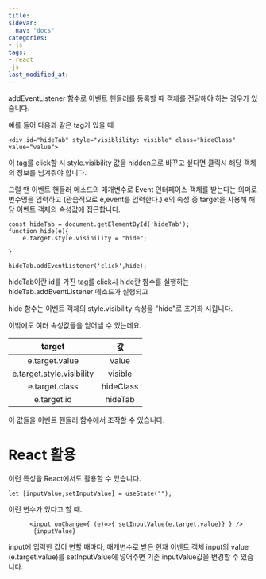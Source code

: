 ```yaml
---
title: 
sidevar:
  nav: "docs"
categories:
- js
tags:
- react
-js
last_modified_at:
---
```


addEventListener 함수로 이벤트 핸들러를 등록할 때 객체를 전달해야 하는 경우가 있습니다. 

예를 들어 다음과 같은 tag가 있을 때

```
<div id="hideTab" style="visiblility: visible" class="hideClass" value="value">

```

이 tag를 click할 시 style.visibility 값을 hidden으로 바꾸고 싶다면 클릭시 해당 객체의 정보를 넘겨줘야 합니다.

그럴 땐 이벤트 핸들러 메소드의 매개변수로 Event 인터페이스 객체를 받는다는 의미로 변수명을 입력하고
(관습적으로 e,event를 입력한다.) e의 속성 중 target을 사용해 해당 이벤트 객체의 속성값에 접근합니다. 


```
const hideTab = document.getElementById('hideTab');
function hide(e){
	e.target.style.visibility = "hide";

}

hideTab.addEventListener('click',hide); 

```

hideTab이란 id를 가진 tag를 click시
 hide란 함수를 실행하는 hideTab.addEventListener 메소드가  실행되고

hide 함수는 이벤트 객체의 style.visibility 속성을 "hide"로 초기화 시킵니다. 


이밖에도 여러 속성값들을 얻어낼 수 있는데요. 

| target | 값 |
| :-----: | :------: |	
| e.target.value | value |
| e.target.style.visibility  | visible |
| e.target.class | hideClass |
| e.target.id | hideTab |


이 값들을 이벤트 핸들러 함수에서 조작할 수 있습니다. 



# React 활용

이런 특성을 React에서도 활용할 수 있습니다.


```
let [inputValue,setInputValue] = useState("");
```

이런 변수가 있다고 할 때. 

```
      <input onChange={ (e)=>{ setInputValue(e.target.value)} } />
       {inputValue}
```


input에 입력한 값이 변할 때마다, 
매개변수로 받은 현재 이벤트 객체 input의 value (e.target.value)를 setInputValue에 넣어주면
기존 inputValue값을  변경할 수 있습니다. 